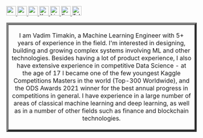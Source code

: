 <p>
  <a href="https://vadimtimakin.github.io"> <img src="https://img.shields.io/badge/-More info-blue?style=plastic" height="25px"> </a>
  <a href="https://drive.google.com/file/d/1LxzEHtzC6AGRQGeEXPox-yakZzcInsxK/view?usp=sharing"> <img src="https://img.shields.io/badge/-CV-yellow?style=plastic" height="25px"> </a>
  <a href="https://github.com/t0efL/t0efL/blob/master/projects_guide.md"> <img src="https://img.shields.io/badge/-Projects-green?style=plastic" height="25px"> </a>
  <a href="https://www.kaggle.com/vadimtimakin"> <img src="https://img.shields.io/badge/Kaggle-20BEFF?style=for-the-badge&logo=Kaggle&logoColor=white" height="25px" alt="Kaggle">
   <a href="https://www.linkedin.com/in/toefl/"><img src="https://img.shields.io/badge/linkedin-006CAC.svg?&style=plastic&logo=linkedin&logoColor=white" height="25px" alt="LinkedIn"> </a>
    <a href="mailto:vad.timakin@yandex.ru"> <img src="https://img.shields.io/badge/gmail-%23D14836.svg?&style=plastic&logo=gmail&logoColor=white" height="25px" alt="Email">
  <a href="https://t.me/t0efL"><img src="https://img.shields.io/badge/Telegram-2CA5E0?style=for-the-badge&logo=telegram&logoColor=white" alt="Telegram" height="25px"> </a>
</p> 
  
<table border="5" cellspacing="15" cellpadding="0" border_style="ridge">
<tbody>
  <tr>
    <td width="580" align="center">
    <p> 
        I am Vadim Timakin, a Machine Learning Engineer with 5+ years of experience in the field. I'm interested in designing, building and growing complex systems involving ML and other technologies. Besides having a lot of product experience, I also have extensive experience in competitive Data Science - at the age of 17 I became one of the few youngest Kaggle Competitions Masters in the world (Top-300 Worldwide), and the ODS Awards 2021 winner for the best annual progress in competitions in general. I have experience in a large number of areas of classical machine learning and deep learning, as well as in a number of other fields such as finance and blockchain technologies.
    </p>
   </tr>
</tbody>
</table>
